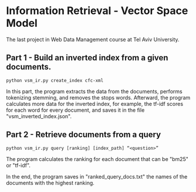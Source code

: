 # Information Retrieval - Vector Space Model
The last project in Web Data Management course at Tel Aviv University.


## Part 1 - Build an inverted index from a given documents.
`python vsm_ir.py create_index cfc-xml`

In this part, the program extracts the data from the documents, performs tokenizing stemming, and removes the stops words.
Afterward, the program calculates more data for the inverted index, for example, the tf-idf scores for each word for every document, and saves it in the file "vsm_inverted_index.json".

## Part 2 - Retrieve documents from a query
`python vsm_ir.py query [ranking] [index_path] “<question>”`

The program calculates the ranking for each document that can be "bm25" or "tf-idf".

In the end, the program saves in "ranked_query_docs.txt" the names of the documents with the highest ranking.
